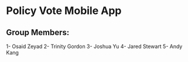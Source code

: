 # Policy Vote Mobile App
## Group Members:
1- Osaid Zeyad
2- Trinity Gordon
3- Joshua Yu
4- Jared Stewart
5- Andy Kang
